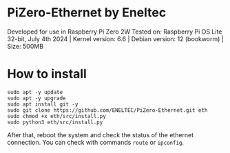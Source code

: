 # PiZero-Ethernet by Eneltec
Developed for use in Raspberry Pi Zero 2W
Tested on: Raspberry Pi OS Lite 32-bit, July 4th 2024 | Kernel version: 6.6 | Debian version: 12 (bookworm) | Size: 500MB

# How to install

```
sudo apt -y update
sudo apt -y upgrade
sudo apt install git -y
sudo git clone https://github.com/ENELTEC/PiZero-Ethernet.git eth
sudo chmod +x eth/src/install.py
sudo python3 eth/src/install.py
```

After that, reboot the system and check the status of the ethernet connection. 
You can check with commands ```route``` or ```ipconfig```.